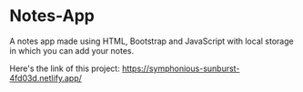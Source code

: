 # Notes-App
A notes app made using HTML, Bootstrap and JavaScript with local storage in which you can add your notes.

Here's the link of this project: https://symphonious-sunburst-4fd03d.netlify.app/
